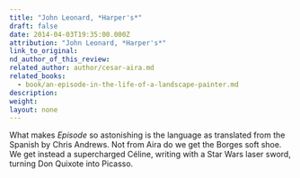 ```yaml
---
title: "John Leonard, *Harper's*"
draft: false
date: 2014-04-03T19:35:00.000Z
attribution: "John Leonard, *Harper's*"
link_to_original:
nd_author_of_this_review:
related_author: author/cesar-aira.md
related_books:
  - book/an-episode-in-the-life-of-a-landscape-painter.md
description:
weight:
layout: none
---
```

What makes *Episode* so astonishing is the language as translated from the Spanish by Chris Andrews. Not from Aira do we get the Borges soft shoe. We get instead a supercharged Céline, writing with a Star Wars laser sword, turning Don Quixote into Picasso.


